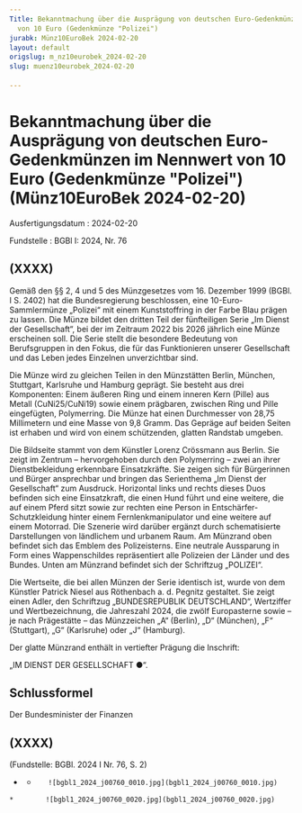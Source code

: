 ```yaml
---
Title: Bekanntmachung über die Ausprägung von deutschen Euro-Gedenkmünzen im Nennwert
  von 10 Euro (Gedenkmünze "Polizei")
jurabk: Münz10EuroBek 2024-02-20
layout: default
origslug: m_nz10eurobek_2024-02-20
slug: muenz10eurobek_2024-02-20

---
```


# Bekanntmachung über die Ausprägung von deutschen Euro-Gedenkmünzen im Nennwert von 10 Euro (Gedenkmünze "Polizei") (Münz10EuroBek 2024-02-20)

Ausfertigungsdatum
:   2024-02-20

Fundstelle
:   BGBl I: 2024, Nr. 76


## (XXXX)

Gemäß den §§ 2, 4 und 5 des Münzgesetzes vom 16. Dezember 1999 (BGBl.
I S. 2402) hat die Bundesregierung beschlossen, eine 10-Euro-
Sammlermünze „Polizei“ mit einem Kunststoffring in der Farbe Blau
prägen zu lassen. Die Münze bildet den dritten Teil der fünfteiligen
Serie „Im Dienst der Gesellschaft“, bei der im Zeitraum 2022 bis 2026
jährlich eine Münze erscheinen soll. Die Serie stellt die besondere
Bedeutung von Berufsgruppen in den Fokus, die für das Funktionieren
unserer Gesellschaft und das Leben jedes Einzelnen unverzichtbar sind.

Die Münze wird zu gleichen Teilen in den Münzstätten Berlin, München,
Stuttgart, Karlsruhe und Hamburg geprägt. Sie besteht aus drei
Komponenten: Einem äußeren Ring und einem inneren Kern (Pille) aus
Metall (CuNi25/CuNi19) sowie einem prägbaren, zwischen Ring und Pille
eingefügten, Polymerring. Die Münze hat einen Durchmesser von 28,75
Millimetern und eine Masse von 9,8 Gramm. Das Gepräge auf beiden
Seiten ist erhaben und wird von einem schützenden, glatten Randstab
umgeben.

Die Bildseite stammt von dem Künstler Lorenz Crössmann aus Berlin. Sie
zeigt im Zentrum – hervorgehoben durch den Polymerring – zwei an ihrer
Dienstbekleidung erkennbare Einsatzkräfte. Sie zeigen sich für
Bürgerinnen und Bürger ansprechbar und bringen das Serienthema „Im
Dienst der Gesellschaft“ zum Ausdruck. Horizontal links und rechts
dieses Duos befinden sich eine Einsatzkraft, die einen Hund führt und
eine weitere, die auf einem Pferd sitzt sowie zur rechten eine Person
in Entschärfer-Schutzkleidung hinter einem Fernlenkmanipulator und
eine weitere auf einem Motorrad. Die Szenerie wird darüber ergänzt
durch schematisierte Darstellungen von ländlichem und urbanem Raum. Am
Münzrand oben befindet sich das Emblem des Polizeisterns. Eine
neutrale Aussparung in Form eines Wappenschildes repräsentiert alle
Polizeien der Länder und des Bundes. Unten am Münzrand befindet sich
der Schriftzug „POLIZEI“.

Die Wertseite, die bei allen Münzen der Serie identisch ist, wurde von
dem Künstler Patrick Niesel aus Röthenbach a. d. Pegnitz gestaltet.
Sie zeigt einen Adler, den Schriftzug „BUNDESREPUBLIK DEUTSCHLAND“,
Wertziffer und Wertbezeichnung, die Jahreszahl 2024, die zwölf
Europasterne sowie – je nach Prägestätte – das Münzzeichen „A“
(Berlin), „D“ (München), „F“ (Stuttgart), „G“ (Karlsruhe) oder „J“
(Hamburg).

Der glatte Münzrand enthält in vertiefter Prägung die Inschrift:

„IM DIENST DER GESELLSCHAFT ●“.


## Schlussformel

Der Bundesminister der Finanzen


## (XXXX)

(Fundstelle: BGBl. 2024 I Nr. 76, S. 2)


*    *        ![bgbl1_2024_j00760_0010.jpg](bgbl1_2024_j00760_0010.jpg)
    *        ![bgbl1_2024_j00760_0020.jpg](bgbl1_2024_j00760_0020.jpg)


